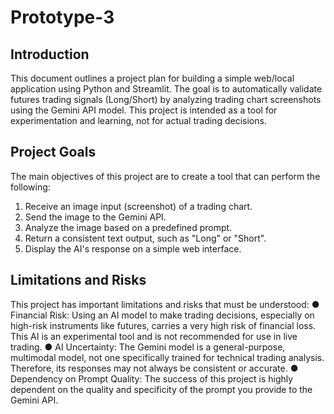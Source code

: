 # Prototype-3

## Introduction
This document outlines a project plan for building a simple web/local application using Python and Streamlit. The goal is to automatically validate futures trading signals (Long/Short) by analyzing trading chart screenshots using the Gemini API model. This project is intended as a tool for experimentation and learning, not for actual trading decisions.

## Project Goals
The main objectives of this project are to create a tool that can perform the following:
1.	Receive an image input (screenshot) of a trading chart.
2.	Send the image to the Gemini API.
3.	Analyze the image based on a predefined prompt.
4.	Return a consistent text output, such as "Long" or "Short".
5.	Display the AI's response on a simple web interface.

## Limitations and Risks
This project has important limitations and risks that must be understood:
●	Financial Risk: Using an AI model to make trading decisions, especially on high-risk instruments like futures, carries a very high risk of financial loss. This AI is an experimental tool and is not recommended for use in live trading.
●	AI Uncertainty: The Gemini model is a general-purpose, multimodal model, not one specifically trained for technical trading analysis. Therefore, its responses may not always be consistent or accurate.
●	Dependency on Prompt Quality: The success of this project is highly dependent on the quality and specificity of the prompt you provide to the Gemini API.
